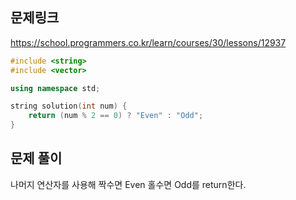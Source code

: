 ## 문제링크
https://school.programmers.co.kr/learn/courses/30/lessons/12937

``` cpp
#include <string>
#include <vector>

using namespace std;

string solution(int num) {
    return (num % 2 == 0) ? "Even" : "Odd";
}
```

## 문제 풀이
나머지 연산자를 사용해 짝수면 Even 홀수면 Odd를 return한다.
